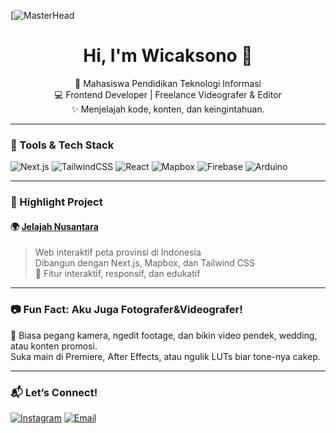 [![MasterHead](https://blogger.googleusercontent.com/img/b/R29vZ2xl/AVvXsEj5B6oigEpgr0xLn-lHBvZJ5W4mSHL6GRiRpJq8tBhnvZziOdFaLITBc-1R1dIndEDzwt9-mMLqync4RspmSaO8pF4BtJfeaEavClJg7uxSFYjU5Bsr3T3Y4k0GuSEedZsMv5C13GxqqvRIfHJWPajOYaUjRQZrFgIycONkUAHrOOF-ZoP9AFQcaVkI9ws/s16000/Desain%20tanpa%20judul%20(1).png)

<h1 align="center">Hi, I'm Wicaksono 👋</h1>
<p align="center">
  🌱 Mahasiswa Pendidikan Teknologi Informasi <br/>
  💻 Frontend Developer | Freelance Videografer & Editor <br/>
  ✨ Menjelajah kode, konten, dan keingintahuan.
</p>

---

### 🔧 Tools & Tech Stack

![Next.js](https://img.shields.io/badge/Next.js-black?style=for-the-badge&logo=next.js)
![TailwindCSS](https://img.shields.io/badge/TailwindCSS-38B2AC?style=for-the-badge&logo=tailwind-css&logoColor=white)
![React](https://img.shields.io/badge/React-20232A?style=for-the-badge&logo=react&logoColor=61DAFB)
![Mapbox](https://img.shields.io/badge/Mapbox-black?style=for-the-badge&logo=mapbox&logoColor=white)
![Firebase](https://img.shields.io/badge/Firebase-FFCA28?style=for-the-badge&logo=firebase&logoColor=black)
![Arduino](https://img.shields.io/badge/Arduino-00979D?style=for-the-badge&logo=arduino&logoColor=white)

---

### 📌 Highlight Project

#### 🌍 [Jelajah Nusantara](https://jelajahindonesia.id)
> Web interaktif peta provinsi di Indonesia  
> Dibangun dengan Next.js, Mapbox, dan Tailwind CSS  
> 🎯 Fitur interaktif, responsif, dan edukatif

---

### 📷 Fun Fact: Aku Juga Fotografer&Videografer!

🎥 Biasa pegang kamera, ngedit footage, dan bikin video pendek, wedding, atau konten promosi.  
Suka main di Premiere, After Effects, atau ngulik LUTs biar tone-nya cakep.

---

### 📬 Let’s Connect!

[![Instagram](https://img.shields.io/badge/-@namamu-E4405F?style=flat&logo=instagram&logoColor=white)](https://instagram.com/amirulwicaksono_)
[![Email](https://img.shields.io/badge/-Email-EA4335?style=flat&logo=gmail&logoColor=white)](mailto:amrlwcksn@email.com)


<!---
Amrlwcksn/Amrlwcksn is a ✨ special ✨ repository because its `README.md` (this file) appears on your GitHub profile.
You can click the Preview link to take a look at your changes.
--->

